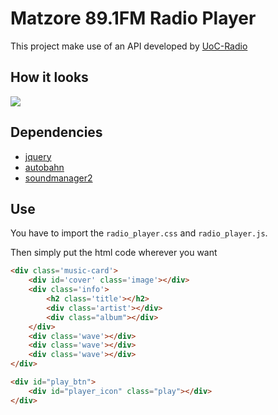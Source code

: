 # Matzore 89.1FM Radio Player
This project make use of an API developed by [UoC-Radio](https://github.com/UoC-Radio) 

## How it looks
![](https://github.com/panos-stavrianos/radio_player/blob/master/img/peek.gif)

## Dependencies

* [jquery](https://jquery.com/)
* [autobahn](https://github.com/crossbario/autobahn-js-browser)
* [soundmanager2](http://www.schillmania.com/projects/soundmanager2)

## Use
You have to import the `radio_player.css` and  `radio_player.js`.

Then simply put the html code wherever you want
```html
<div class='music-card'>
    <div id='cover' class='image'></div>
    <div class='info'>
        <h2 class='title'></h2>
        <div class='artist'></div>
        <div class="album"></div>
    </div>
    <div class='wave'></div>
    <div class='wave'></div>
    <div class='wave'></div>
</div>

<div id="play_btn">
    <div id="player_icon" class="play"></div>
</div>
``` 